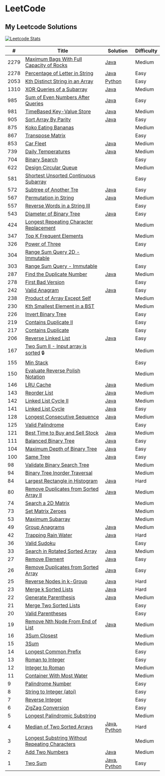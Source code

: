 # LeetCode

## My Leetcode Solutions

[![Leetcode Stats](https://leetcard.jacoblin.cool/llyram?extension=heatmap&border=0&radius=10)](https://leetcode.com/llyram)

|#|Title| Solution| Difficulty |
| ---- | ------------------------------------------------------------------------------------------------------------------------------- | -------------------------------------------------------------------------- | ---------- |
| 2279 | [Maximum Bags With Full Capacity of Rocks](https://leetcode.com/problems/maximum-bags-with-full-capacity-of-rocks/)|[Java](algorithms/java/maximumBagsWithFullCapacityOfRocks.java)| Medium     |
| 2278 | [Percentage of Letter in String](https://leetcode.com/problems/percentage-of-letter-in-string/)|[Java](algorithms/java/percentageOfLetterInString.java)| Easy       |
| 2053 | [Kth Distinct String in an Array](https://leetcode.com/problems/kth-distinct-string-in-an-array/)|[Python](algorithms/python/kthDistinctStringInAnArray.py)| Easy       |
| 1310 | [XOR Queries of a Subarray](https://leetcode.com/problems/xor-queries-of-a-subarray/)|[Java](algorithms/java/xorQueriesOfASubArray.java)| Medium     |
| 985  | [Sum of Even Numbers After Queries](https://leetcode.com/problems/sum-of-even-numbers-after-queries/)| [Java](algorithms/java/sumOfEvenNumbersAfterQueries.java)| Easy       |
| 981  | [TimeBased Key-Value Store](https://leetcode.com/problems/time-based-key-value-store/)| [Java](algorithms/java/timeBasedKeyValueStore.java) | Medium |
| 905  | [Sort Array By Parity](https://leetcode.com/problems/sort-array-by-parity/)|[Java](algorithms/java/sortArrayByParity.java)| Easy       |
| 875  | [Koko Eating Bananas](https://leetcode.com/problems/koko-eating-bananas/)|| Medium     |
| 867  | [Transpose Matrix](https://leetcode.com/problems/transpose-matrix/)|| Easy       |
| 853  | [Car Fleet](https://leetcode.com/problems/car-fleet/description/)|[Java](algorithms/java/carFleet.java)|Medium|
| 739  | [Daily Temperatures](https://leetcode.com/problems/daily-temperatures/description/)|[Java](algorithms/java/dailyTemperatures.java)|Medium|
| 704  | [Binary Search](https://leetcode.com/problems/binary-search/)|| Easy       |
| 622  | [Design Circular Queue](https://leetcode.com/problems/design-circular-queue/)|| Medium     |
| 581  | [Shortest Unsorted Continuous Subarray](https://leetcode.com/problems/shortest-unsorted-continuous-subarray/)|| Easy       |
| 572  | [Subtree of Another Tre](https://leetcode.com/problems/subtree-of-another-tree/) | [Java](algorithms/java/subtreeOfAnotherTree.java) | Easy |
| 567  | [Permutation in String](https://leetcode.com/problems/permutation-in-string/) | [Java](algorithms/java/permutationInString.java) | Medium |
| 557  | [Reverse Words in a String III](https://leetcode.com/problems/reverse-words-in-a-string-iii/)|| Easy       |
| 543  | [Diameter of Binary Tree](https://leetcode.com/problems/diameter-of-binary-tree/)| [Java](algorithms/java/DiameterOfBinaryTree.java)| Easy       |
| 424  | [Longest Repeating Character Replacement](https://leetcode.com/problems/longest-repeating-character-replacement/)|| Medium     |
| 347  | [Top K Frequent Elements](https://leetcode.com/problems/top-k-frequent-elements/)|| Medium     |
| 326  | [Power of Three](https://leetcode.com/problems/power-of-three/)|| Easy       |
| 304  | [Range Sum Query 2D - Immutable](https://leetcode.com/problems/range-sum-query-2d-immutable/)|| Medium|
| 303  | [Range Sum Query - Immutable](https://leetcode.com/problems/range-sum-query-immutable/)|| Easy       |
| 287  | [Find the Duplicate Number](https://leetcode.com/problems/find-the-duplicate-number/description/) | [Java](algorithms/java/findTheDuplicateNumber.java) | Medium |
| 278  | [First Bad Version](https://leetcode.com/problems/first-bad-version/)|| Easy       |
| 242  | [Valid Anagram](https://leetcode.com/problems/valid-anagram/)|[Java](algorithms/java/validAnagram.java)| Easy       |
| 238  | [Product of Array Except Self](https://leetcode.com/problems/product-of-array-except-self/)|| Medium     |
| 230  | [Kth Smallest Element in a BST](https://leetcode.com/problems/kth-smallest-element-in-a-bst/)|| Medium     |
| 226  | [Invert Binary Tree](https://leetcode.com/problems/invert-binary-tree/)|| Easy       |
| 219  | [Contains Duplicate II](https://leetcode.com/problems/contains-duplicate-ii/)|| Easy       |
| 217  | [Contains Duplicate](https://leetcode.com/problems/contains-duplicate/)|| Easy       |
| 206  | [Reverse Linked List](https://leetcode.com/problems/reverse-linked-list/)| [Java](algorithms/java/reverseLinkedList.java) | Easy       |
| 167  | [Two Sum II - Input array is sorted](https://leetcode.com/problems/two-sum-ii-input-array-is-sorted/) 🔒|| Medium     |
| 155  | [Min Stack](https://leetcode.com/problems/min-stack/)|| Easy       |
| 150  | [Evaluate Reverse Polish Notation](https://leetcode.com/problems/evaluate-reverse-polish-notation/)|| Medium     |
| 146  | [LRU Cache](https://leetcode.com/problems/lru-cache/description/) | [Java](algorithms/java/LRUCache.java) | Medium |
| 143  | [Reorder List](https://leetcode.com/problems/reorder-list/description/)|[Java](algorithms/java/reorderList.java)|Medium|
| 142  | [Linked List Cycle II](https://leetcode.com/problems/linked-list-cycle-ii/description/) |[Java](algorithms/java/linkedListCycleII.java)| Medium |
| 141  | [Linked List Cycle](https://leetcode.com/problems/linked-list-cycle/description/)|[Java](algorithms/java/linkedListCycle.java)|Easy|
| 128  | [Longest Consecutive Sequence](https://leetcode.com/problems/longest-consecutive-sequence/)| [Java](algorithms/java/longestConsecutiveSequence.java)| Medium     |
| 125  | [Valid Palindrome](https://leetcode.com/problems/valid-palindrome/)|| Easy       |
| 121  | [Best Time to Buy and Sell Stock](https://leetcode.com/problems/best-time-to-buy-and-sell-stock/)| [Java](algorithms/java/bestTimeToBuyAndSellStock.java)| Medium     |
| 111  | [Balanced Binary Tree](https://leetcode.com/problems/balanced-binary-tree/) | [Java](algorithms/java/balancedBinaryTree.java) | Easy |
| 104  | [Maximum Depth of Binary Tree](https://leetcode.com/problems/maximum-depth-of-binary-tree/)| [Java](algorithms/java/MaximumDepthOfBinaryTree.java)| Easy       |
| 100  | [Same Tree](https://leetcode.com/problems/same-tree/) | [Java](algorithms/java/sameTree.java) | Easy |
| 98   | [Validate Binary Search Tree](https://leetcode.com/problems/validate-binary-search-tree/)|| Medium     |
| 94   | [Binary Tree Inorder Traversal](https://leetcode.com/problems/binary-tree-inorder-traversal/)|| Medium     |
| 84   | [Largest Rectangle in Histogram](https://leetcode.com/problems/largest-rectangle-in-histogram/description/) | [Java](algorithms/java/largestRectangleInHistogram.java) | Hard |
| 80   | [Remove Duplicates from Sorted Array II](https://leetcode.com/problems/remove-duplicates-from-sorted-array-ii/description/)|[Java](algorithms/java/removeDuplicatesFromSortedArrayII.java)|Medium|
| 74   | [Search a 2D Matrix](https://leetcode.com/problems/search-a-2d-matrix/)|| Medium     |
| 73   | [Set Matrix Zeroes](https://leetcode.com/problems/set-matrix-zeroes/)|| Medium     |
| 53   | [Maximum Subarray](https://leetcode.com/problems/maximum-subarray/)|| Medium     |
| 49   | [Group Anagrams](https://leetcode.com/problems/anagrams/)|[Java](/home/maryll/Projects/leetcode/algorithms/java/groupAnagrams.java)| Medium     |
| 42   | [Trapping Rain Water](https://leetcode.com/problems/trapping-rain-water/)|[Java](algorithms/java/trappingRainWater.java)| Hard       |
| 36   | [Valid Sudoku](https://leetcode.com/problems/valid-sudoku/)|| Easy       |
| 33   | [Search in Rotated Sorted Array](https://leetcode.com/problems/search-in-rotated-sorted-array/description/) | [Java](algorithms/java/searchInRotatedSortedArray.java) | Medium |
| 27   | [Remove Element](https://leetcode.com/problems/remove-element/description/) | [Java](algorithms/java/removeElement.java) | Easy |
| 26   | [Remove Duplicates from Sorted Array](https://leetcode.com/problems/remove-duplicates-from-sorted-array/description/)|[Java](algorithms/java/removeDuplicatesFromSortedArray.java)| Easy
| 25   | [Reverse Nodes in k-Group](https://leetcode.com/problems/reverse-nodes-in-k-group/description/) | [Java](algorithms/java/reverseNodesInKGroup.java) | Hard |
| 23   | [Merge k Sorted Lists](https://leetcode.com/problems/merge-k-sorted-lists/description/) | [Java](algorithms/java/mergeKSortedLists.java) | Hard |
| 22   | [Generate Parenthesis](https://leetcode.com/problems/generate-parentheses/description/) | [Java](algorithms/java/generateParenthesis.java) | Medium |
| 21   | [Merge Two Sorted Lists](https://leetcode.com/problems/merge-two-sorted-lists/)|| Easy       |
| 20   | [Valid Parentheses](https://leetcode.com/problems/valid-parentheses/)|| Easy       |
| 19   | [Remove Nth Node From End of List](https://leetcode.com/problems/remove-nth-node-from-end-of-list/description/)|[Java](algorithms/java/removeNthNodeFromEndOfList.java)|Medium|
| 16   | [3Sum Closest](https://leetcode.com/problems/3sum-closest/)|| Medium     |
| 15   | [3Sum](https://leetcode.com/problems/3sum/)|| Medium     |
| 14   | [Longest Common Prefix](https://leetcode.com/problems/longest-common-prefix/)|| Easy       |
| 13   | [Roman to Integer](https://leetcode.com/problems/roman-to-integer/)|| Easy       |
| 12   | [Integer to Roman](https://leetcode.com/problems/integer-to-roman/)|| Medium     |
| 11   | [Container With Most Water](https://leetcode.com/problems/container-with-most-water/)|| Medium     |
| 9    | [Palindrome Number](https://leetcode.com/problems/palindrome-number/)|| Easy       |
| 8    | [String to Integer (atoi)](https://leetcode.com/problems/string-to-integer-atoi/)|| Easy       |
| 7    | [Reverse Integer](https://leetcode.com/problems/reverse-integer/)|| Easy       |
| 6    | [ZigZag Conversion](https://leetcode.com/problems/zigzag-conversion/)|| Easy       |
| 5    | [Longest Palindromic Substring](https://leetcode.com/problems/longest-palindromic-substring/)|| Medium     |
| 4    | [Median of Two Sorted Arrays](https://leetcode.com/problems/median-of-two-sorted-arrays/)|[Java](algorithms/java/medianOfTwoSortedArrays.java), [Python](/home/maryll/Projects/leetcode/algorithms/python/medianOfTwoSortedArrays.py)| Hard       |
| 3    | [Longest Substring Without Repeating Characters](https://leetcode.com/problems/longest-substring-without-repeating-characters/) || Medium     |
| 2    | [Add Two Numbers](https://leetcode.com/problems/add-two-numbers/)| [Java](algorithms/java/addTwoNumbers.java)| Medium     |
| 1    | [Two Sum](https://leetcode.com/problems/two-sum/)| [Java](algorithms/java/twoSum.java), [Python](algorithms/python/twoSum.py) | Easy       |
